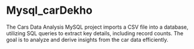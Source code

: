 # Mysql_carDekho
The Cars Data Analysis MySQL project imports a CSV file into a database, utilizing SQL queries to extract key details, including record counts. The goal is to analyze and derive insights from the car data efficiently.
